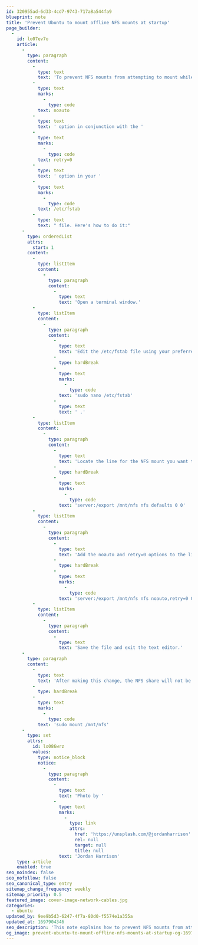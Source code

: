 ```yaml
---
id: 320955ad-6d33-4cd7-9743-717a8a544fa9
blueprint: note
title: 'Prevent Ubuntu to mount offline NFS mounts at startup'
page_builder:
  -
    id: lo07ev7o
    article:
      -
        type: paragraph
        content:
          -
            type: text
            text: 'To prevent NFS mounts from attempting to mount while your system is offline and disable retry attempts in Ubuntu, you can use the '
          -
            type: text
            marks:
              -
                type: code
            text: noauto
          -
            type: text
            text: ' option in conjunction with the '
          -
            type: text
            marks:
              -
                type: code
            text: retry=0
          -
            type: text
            text: ' option in your '
          -
            type: text
            marks:
              -
                type: code
            text: /etc/fstab
          -
            type: text
            text: " file. Here's how to do it:"
      -
        type: orderedList
        attrs:
          start: 1
        content:
          -
            type: listItem
            content:
              -
                type: paragraph
                content:
                  -
                    type: text
                    text: 'Open a terminal window.'
          -
            type: listItem
            content:
              -
                type: paragraph
                content:
                  -
                    type: text
                    text: 'Edit the /etc/fstab file using your preferred text editor. You may need superuser privileges, so use sudo:'
                  -
                    type: hardBreak
                  -
                    type: text
                    marks:
                      -
                        type: code
                    text: 'sudo nano /etc/fstab'
                  -
                    type: text
                    text: ' .'
          -
            type: listItem
            content:
              -
                type: paragraph
                content:
                  -
                    type: text
                    text: 'Locate the line for the NFS mount you want to modify. It will look something like this:'
                  -
                    type: hardBreak
                  -
                    type: text
                    marks:
                      -
                        type: code
                    text: 'server:/export /mnt/nfs nfs defaults 0 0'
          -
            type: listItem
            content:
              -
                type: paragraph
                content:
                  -
                    type: text
                    text: 'Add the noauto and retry=0 options to the list of options. The modified line will look like this:'
                  -
                    type: hardBreak
                  -
                    type: text
                    marks:
                      -
                        type: code
                    text: 'server:/export /mnt/nfs nfs noauto,retry=0 0 0'
          -
            type: listItem
            content:
              -
                type: paragraph
                content:
                  -
                    type: text
                    text: 'Save the file and exit the text editor.'
      -
        type: paragraph
        content:
          -
            type: text
            text: 'After making this change, the NFS share will not be automatically mounted at boot, and it will not attempt to retry if the server is offline. You can manually mount it when needed using the mount command or by accessing the directory. For example:'
          -
            type: hardBreak
          -
            type: text
            marks:
              -
                type: code
            text: 'sudo mount /mnt/nfs'
      -
        type: set
        attrs:
          id: lo086wrz
          values:
            type: notice_block
            notice:
              -
                type: paragraph
                content:
                  -
                    type: text
                    text: 'Photo by '
                  -
                    type: text
                    marks:
                      -
                        type: link
                        attrs:
                          href: 'https://unsplash.com/@jordanharrison'
                          rel: null
                          target: null
                          title: null
                    text: 'Jordan Harrison'
    type: article
    enabled: true
seo_noindex: false
seo_nofollow: false
seo_canonical_type: entry
sitemap_change_frequency: weekly
sitemap_priority: 0.5
featured_image: cover-image-network-cables.jpg
categories:
  - ubuntu
updated_by: 9ee9b5d3-6247-4f7a-80d0-f5574e1a355a
updated_at: 1697904346
seo_description: 'This note explains how to prevent NFS mounts from attempting to mount while your system is offline and disable retry attempts in Ubuntu'
og_image: prevent-ubuntu-to-mount-offline-nfs-mounts-at-startup-og-1697904353.png
---
```

